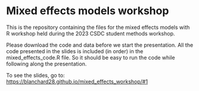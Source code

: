 # Mixed effects models workshop
This is the repository containing the files for the mixed effects models with R workshop held during the 2023 CSDC student methods workshop.

Please download the code and data before we start the presentation. All the code presented in the slides is included (in order) in the mixed_effects_code.R file. So it should be easy to run the code while following along the presentation.

To see the slides, go to: https://blanchard28.github.io/mixed_effects_workshop/#1